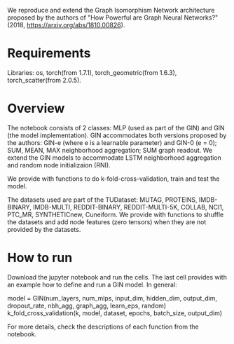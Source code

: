 We reproduce and extend the Graph Isomorphism Network architecture proposed by the authors of "How Powerful are Graph Neural Networks?" (2018, https://arxiv.org/abs/1810.00826).

# Requirements
Libraries: os, torch(from 1.7.1), torch_geometric(from 1.6.3), torch_scatter(from 2.0.5).

# Overview
The notebook consists of 2 classes: MLP (used as part of the GIN) and GIN (the model implementation). GIN accommodates both versions proposed by the authors: GIN-e (where e is a learnable parameter) and GIN-0 (e = 0); SUM, MEAN, MAX neighborhood aggregation; SUM graph readout. We extend the GIN models to accommodate LSTM neighborhood aggregation and random node initializaion (RNI). 

We provide with functions to do k-fold-cross-validation, train and test the model.

The datasets used are part of the TUDataset: MUTAG, PROTEINS, IMDB-BINARY, IMDB-MULTI, REDDIT-BINARY, REDDIT-MULTI-5K, COLLAB, NCI1, PTC_MR, SYNTHETICnew, Cuneiform. We provide with functions to shuffle the datasets and add node features (zero tensors) when they are not provided by the datasets.

# How to run
Download the jupyter notebook and run the cells. The last cell provides with an example how to define and run a GIN model. In general:

model = GIN(num_layers, num_mlps, input_dim, hidden_dim, output_dim, dropout_rate, nbh_agg, graph_agg, learn_eps, random)
k_fold_cross_validation(k, model, dataset, epochs, batch_size, output_dim)

For more details, check the descriptions of each function from the notebook.
